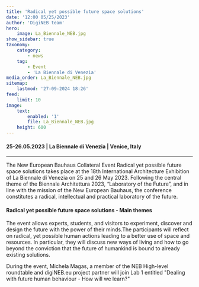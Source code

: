 ```yaml
---
title: 'Radical yet possible future space solutions'
date: '12:00 05/25/2023'
author: 'DigiNEB team'
hero:
    image: La_Biennale_NEB.jpg
show_sidebar: true
taxonomy:
    category:
        - news
    tag:
        - Event
        - 'La Biennale di Venezia'
media_order: La_Biennale_NEB.jpg
sitemap:
    lastmod: '27-09-2024 18:26'
feed:
    limit: 10
image:
    text:
        enabled: '1'
        file: La_Biennale_NEB.jpg
    height: 600
---
```


#### 25-26.05.2023 | La Biennale di Venezia | Venice, Italy
***
The New European Bauhaus Collateral Event Radical yet possible future space solutions takes place at the 18th International Architecture Exhibition of La Biennale di Venezia on 25 and 26 May 2023. Following the central theme of the Biennale Architettura 2023, “Laboratory of the Future”, and in line with the mission of the New European Bauhaus, the conference constitutes a radical, intellectual and practical laboratory of the future.

#### Radical yet possible future space solutions - Main themes 
The event allows experts, students, and visitors to experiment, discover and design the future with the power of their minds.The participants will reflect on radical, yet possible human actions leading to a better use of space and resources. In particular, they will discuss new ways of living and how to go beyond the conviction that the future of humankind is bound to already existing solutions.

During the event, Michela Magas, a member of the NEB High-level roundtable and digiNEB.eu project partner will join Lab 1 entitled  "Dealing with future human behaviour - How will we learn?"